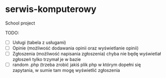 # serwis-komputerowy
School project 

TODO: 
- [ ] Usługi (tabela z usługami)
- [ ] Opinie (możliwość dodawania opinii oraz wyświetlanie opinii)
- [ ] Zgłoszenia (możliwość napisania zgłoszenia) chyba nie będę wyświetlał zgłoszeń tylko trzymał je w bazie
- [ ] random .php (trzeba zrobić jakiś plik php w którym dopełni się zapytania, w sumie tam mogę wyświetlić zgłoszenia
